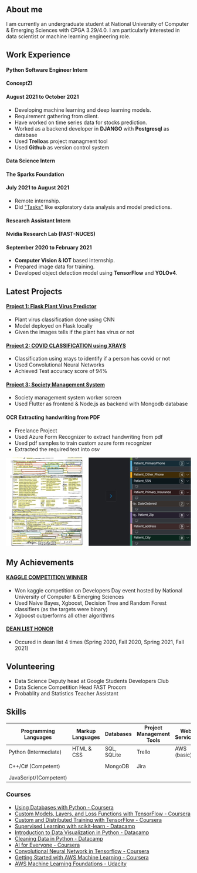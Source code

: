 ## About me

I am currently an undergraduate student at National University of Computer & Emerging Sciences with CPGA 3.29/4.0. I am particularly interested in data scientist or machine learning engineering role.

## Work Experience
#### Python Software Engineer Intern
#### ConceptZI
#### August 2021 to October 2021
- Developing machine learning and deep learning models.
- Requirement gathering from client.
- Have worked on time series data for stocks prediction.
- Worked as a backend developer in **DJANGO** with **Postgresql** as database
- Used **Trello**as project managment tool
- Used **Github** as version control system

#### Data Science Intern
#### The Sparks Foundation
#### July 2021 to August 2021
- Remote internship.
- Did ["Tasks"](https://github.com/YassaFareed/The-Sparks-Foundation-Tasks) like exploratory data analysis and model predictions. 

#### Research Assistant Intern 
#### Nvidia Research Lab (FAST-NUCES)
#### September 2020 to February 2021
- **Computer Vision & IOT** based internship.
- Prepared image data for training.
- Developed object detection model using **TensorFlow** and **YOLOv4**.


## Latest Projects
#### [Project 1: Flask Plant Virus Predictor](https://github.com/YassaFareed/FLASK-leave-virus)
- Plant virus classification done using CNN
- Model deployed on Flask locally 
- Given the images tells if the plant has virus or not

#### [Project 2: COVID CLASSIFICATION using XRAYS](https://github.com/YassaFareed/Project-Covid)
- Classification using xrays to identify if a person has covid or not
- Used Convolutional Neural Networks 
- Achieved Test accuracy score of 94% 

#### [Project 3: Society Management System](https://github.com/YassaFareed/society-worker)
- Society management system worker screen
- Used Flutter as frontend & Node.js as backend with Mongodb database

#### OCR Extracting handwriting from PDF
- Freelance Project
- Used Azure Form Recognizer to extract handwriting from pdf
- Used pdf samples to train custom azure form recognizer
- Extracted the required text into csv

![OCR](images/a.JPG)



## My Achievements
#### [KAGGLE COMPETITION WINNER](https://www.kaggle.com/c/devday21-data-science-competition/leaderboard)
- Won kaggle competition on Developers Day event hosted by National University of Computer & Emerging Sciences
- Used Naive Bayes, Xgboost, Decision Tree and Random Forest classifiers (as the targets were binary) 
- Xgboost outperforms all other algorithms

#### [DEAN LIST HONOR](https://nu.edu.pk/Campus/Karachi/DeanLists)
- Occured in dean list 4 times (Spring 2020, Fall 2020, Spring 2021, Fall 2021)


## Volunteering
- Data Science Deputy head at Google Students Developers Club
- Data Science Competition Head FAST Procom
- Probablity and Statistics Teacher Assistant 

## Skills
Programming Languages | Markup Languages | Databases   | Project Management Tools| Web Services |Other tools  |
--------------------- | -----------------|-------------|-------------------------|--------------|-------------|
Python (Intermediate) |   HTML & CSS     | SQL, SQLite |   Trello                |  AWS (basic) | Tableau     |
C++/C# (Competent)    |                  | MongoDB     |   Jira                  |              | Google Colab|
JavaScript/(Competent)|                  |             |                         |              |             |
                                        
                  
### Courses
- [Using Databases with Python - Coursera](https://www.coursera.org/account/accomplishments/verify/RSPU3KALQ2B5)
- [Custom Models, Layers, and Loss Functions with TensorFlow - Coursera](https://www.coursera.org/account/accomplishments/verify/B954SWCPXC26)
- [Custom and Distributed Training with TensorFlow - Coursera](https://www.coursera.org/account/accomplishments/verify/6KF7WEMUDUSS)
- [Supervised Learning with scikit-learn - Datacamp](https://www.datacamp.com/statement-of-accomplishment/course/b6ae1e3c22572e8ea9cbe2b91c59060bdbf8cab5)
- [Introduction to Data Visualization in Python - Datacamp](https://www.datacamp.com/statement-of-accomplishment/course/d4e5e205186b983a966b536efa66c23359148831)
- [Cleaning Data in Python - Datacamp](https://www.datacamp.com/statement-of-accomplishment/course/cdec8ed28203f81f8582571d4ac020eaec001ceb)
- [AI for Everyone - Coursera](https://www.coursera.org/account/accomplishments/verify/4RJCDTUFAU9R)
- [Convolutional Neural Network in Tensorflow - Coursera](https://www.coursera.org/account/accomplishments/verify/QMJ9RYCXD4V7)
- [Getting Started with AWS Machine Learning - Coursera](https://www.coursera.org/account/accomplishments/verify/BBWVC75JMFHY)
- [AWS Machine Learning Foundations - Udacity](https://graduation.udacity.com/confirm/UZTKSGDL)

       

